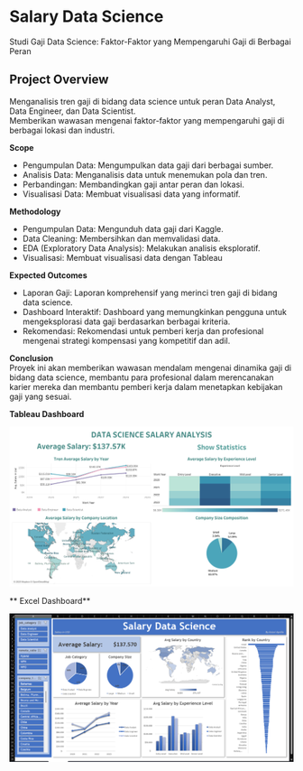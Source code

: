 # Salary Data Science

Studi Gaji Data Science: Faktor-Faktor yang Mempengaruhi Gaji di Berbagai Peran


## Project Overview

Menganalisis tren gaji di bidang data science untuk peran Data Analyst, Data Engineer, dan Data Scientist.<br> Memberikan wawasan mengenai faktor-faktor yang mempengaruhi gaji di berbagai lokasi dan industri.

**Scope**
- Pengumpulan Data: Mengumpulkan data gaji dari berbagai sumber.
- Analisis Data: Menganalisis data untuk menemukan pola dan tren.
- Perbandingan: Membandingkan gaji antar peran dan lokasi.
- Visualisasi Data: Membuat visualisasi data yang informatif.

**Methodology**
- Pengumpulan Data: Mengunduh data gaji dari Kaggle.
- Data Cleaning: Membersihkan dan memvalidasi data.
- EDA (Exploratory Data Analysis): Melakukan analisis eksploratif.
- Visualisasi: Membuat visualisasi data dengan Tableau

**Expected Outcomes**
- Laporan Gaji: Laporan komprehensif yang merinci tren gaji di bidang data science.
- Dashboard Interaktif: Dashboard yang memungkinkan pengguna untuk mengeksplorasi data gaji berdasarkan berbagai kriteria.
- Rekomendasi: Rekomendasi untuk pemberi kerja dan profesional mengenai strategi kompensasi yang kompetitif dan adil.

**Conclusion**<br>
Proyek ini akan memberikan wawasan mendalam mengenai dinamika gaji di bidang data science, membantu para profesional dalam merencanakan karier mereka dan membantu pemberi kerja dalam menetapkan kebijakan gaji yang sesuai.

**Tableau Dashboard**

![tableau](tableaudashboard.png)

** Excel Dashboard**

![Excel](Excel/exceldashboard.png)
